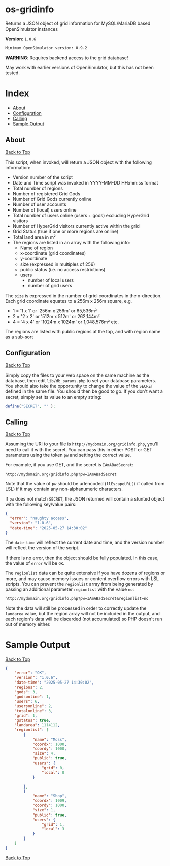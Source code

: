 # os-gridinfo
Returns a JSON object of grid information for MySQL/MariaDB based OpenSimulator instances

**Version**: `1.0.6`
```
Minimum OpenSimulator version: 0.9.2
```
**WARNING**: Requires backend access to the grid database!

May work with earlier versions of OpenSimulator, but this has not been tested.

# Index
- [About](#about)
- [Configuration](#configuration)
- [Calling](#calling)
- [Sample Output](#sample_output)

## About
[Back to Top](#os-gridinfo)

This script, when invoked, will return a JSON object with the following information:
- Version number of the script
- Date and Time script was invoked in YYYY-MM-DD HH:mm:ss format
- Total number of regions
- Number of registered Grid Gods
- Number of Grid Gods currently online
- Number of user accounts
- Number of (local) users online
- Total number of users online (users + gods) excluding HyperGrid visitors
- Number of HyperGrid visitors currently active within the grid
- Grid Status (true if one or more regions are online)
- Total land area in m²
- The regions are listed in an array with the following info:
  - Name of region
  - x-coordinate (grid coordinates)
  - y-coordinate
  - size (expressed in multiples of 256)
  - public status (i.e. no access restrictions)
  - users
    - number of local users
    - number of grid users

The `size` is expressed in the number of grid-coordinates in the x-direction. Each grid coordinate equates to a 256m x 256m square, e.g.
- 1 = '1 x 1' or '256m x 256m' or 65,536m²
- 2 = '2 x 2' or '512m x 512m' or 262,144m²
- 4 = '4 x 4' or '1024m x 1024m' or 1,048,576m² etc.

The regions are listed with public regions at the top, and with region name as a sub-sort

## Configuration
[Back to Top](#os-gridinfo)

Simply copy the files to your web space on the same machine as the database, then edit `lib/db_params.php` to set your database parameters. You should also take the opportunity to change the value of the `SECRET` defined in the same file. You should then be good to go. If you don't want a secret, simply set its value to an empty string:
```php
define("SECRET", "" );
```

## Calling
[Back to Top](#os-gridinfo)

Assuming the URI to your file is `http://mydomain.org/gridinfo.php`, you'll need to call it with the secret. You can pass this in either POST or GET parameters using the token `pw` and setting the correct value.

For example, if you use GET, and the secret is `IAmABadSecret`:
```
http://mydomain.org/gridinfo.php?pw=IAmABadSecret
```

Note that the value of `pw` should be urlencoded (`llEscapeURL()` if called from LSL) if it may contain any non-alphanumeric characters.

If `pw` does not match `SECRET`, the JSON returned will contain a stunted object with the following key/value pairs:
```json
{
  "error": "naughty access",
  "version": "1.0.6",
  "date-time": "2025-05-27 14:30:02"
}
```

The `date-time` will reflect the current date and time, and the version number will reflect the version of the script.

If there is no error, then the object should be fully populated. In this case, the value of `error` will be `OK`.

The `regionlist` data can be quite extensive if you have dozens of regions or more, and may cause memory issues or content overflow errors with LSL scripts. You can prevent the `regionlist` array from being generated by passing an additional parameter `regionlist` with the value `no`:
```
http://mydomain.org/gridinfo.php?pw=IAmABadSecret&regionlist=no
```

Note the data will still be processed in order to correctly update the `landarea` value, but the region array will not be included in the output, and each region's data will be discarded (not accumulated) so PHP doesn't run out of memory either.

# Sample Output
[Back to Top](#os-gridinfo)

```json
{
    "error": "OK",
    "version": "1.0.6",
    "date-time": "2025-05-27 14:30:02",
    "regions": 2,
    "gods": 3,
    "godsonline": 1,
    "users": 6,
    "usersonline": 2,
    "totalonline": 3,
    "grid": 1,
    "gstatus": true,
    "landarea": 1114112,
    "regionlist": [
        {
            "name": "Moss",
            "coordx": 1000,
            "coordy": 1000,
            "size": 4,
            "public": true,
            "users": {
                "grid": 0,
                "local": 0
            }

        },
        {
            "name": "Shop",
            "coordx": 1009,
            "coordy": 1000,
            "size": 1,
            "public": true,
            "users": {
                "grid": 1,
                "local": 3
            }
        }
    ]
}
```
[Back to Top](#os-gridinfo)
